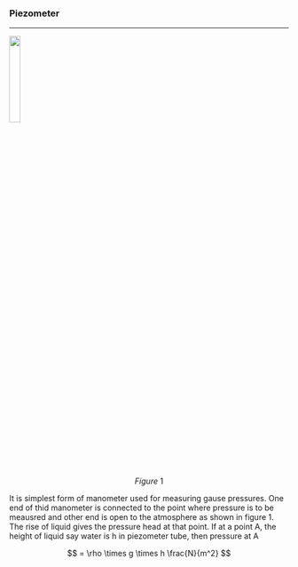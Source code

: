 <h3>Piezometer</h3>
<hr />

<img src='./lab-manual/images/th1.webp' style='width: 20%;' />

$$ Figure\ 1 $$

<p>It is simplest form of manometer used for measuring gause pressures. One end of thid manometer is connected to the point where pressure is to be meausred and other end is open to the atmosphere as shown in figure 1. The rise of liquid gives the pressure head at that point. If at a point A, the height of liquid say water is h in piezometer tube, then pressure at A</p>

$$ = \rho \times g \times h \frac{N}{m^2} $$